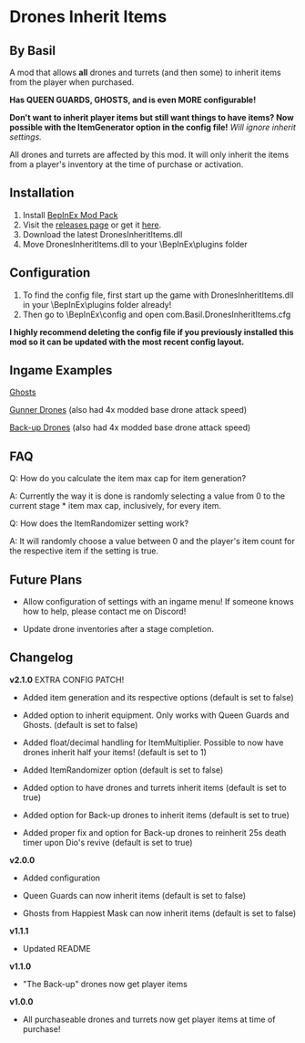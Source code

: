 # Drones Inherit Items
## By Basil
A mod that allows **all** drones and turrets (and then some) to inherit items from the player when purchased.

**Has QUEEN GUARDS, GHOSTS, and is even MORE configurable!** 

**Don't want to inherit player items but still want things to have items? Now possible with the ItemGenerator option in the config file!**
*Will ignore inherit settings.*

All drones and turrets are affected by this mod. It will only inherit the items from a player's inventory at the time of purchase or activation.

## Installation
1. Install [BepInEx Mod Pack](https://thunderstore.io/package/bbepis/BepInExPack/)
2. Visit the [releases page](https://github.com/BasilPanda/RoR2DronesInheritItems/releases/) or get it [here](https://thunderstore.io/package/BasilPanda/DronesInheritItems/).
3. Download the latest DronesInheritItems.dll
4. Move DronesInheritItems.dll to your \BepInEx\plugins folder

## Configuration

1. To find the config file, first start up the game with DronesInheritItems.dll in your \BepInEx\plugins folder already!
2. Then go to \BepInEx\config and open com.Basil.DronesInheritItems.cfg

**I highly recommend deleting the config file if you previously installed this mod so it can be updated with the most recent config layout.**

## Ingame Examples

[Ghosts](https://www.youtube.com/watch?v=8OT75rt7Bro)

[Gunner Drones](https://www.youtube.com/watch?v=aDg-Q41yez8&feature=youtu.be) (also had 4x modded base drone attack speed)

[Back-up Drones](https://www.youtube.com/watch?v=vYXISaecv74&feature=youtu.be) (also had 4x modded base drone attack speed)

## FAQ

Q: How do you calculate the item max cap for item generation?

A: Currently the way it is done is randomly selecting a value from 0 to the current stage * item max cap, inclusively, for every item.

Q: How does the ItemRandomizer setting work?

A: It will randomly choose a value between 0 and the player's item count for the respective item if the setting is true.

## Future Plans

- Allow configuration of settings with an ingame menu! If someone knows how to help, please contact me on Discord!

- Update drone inventories after a stage completion.

## Changelog

**v2.1.0** EXTRA CONFIG PATCH!

- Added item generation and its respective options (default is set to false)

- Added option to inherit equipment. Only works with Queen Guards and Ghosts. (default is set to false)

- Added float/decimal handling for ItemMultiplier. Possible to now have drones inherit half your items! (default is set to 1)

- Added ItemRandomizer option (default is set to false)

- Added option to have drones and turrets inherit items (default is set to true)

- Added option for Back-up drones to inherit items (default is set to true)

- Added proper fix and option for Back-up drones to reinherit 25s death timer upon Dio's revive (default is set to true)



**v2.0.0**

- Added configuration

- Queen Guards can now inherit items (default is set to false)

- Ghosts from Happiest Mask can now inherit items (default is set to false)

**v1.1.1**

- Updated README

**v1.1.0**

- "The Back-up" drones now get player items

**v1.0.0**

- All purchaseable drones and turrets now get player items at time of purchase!

